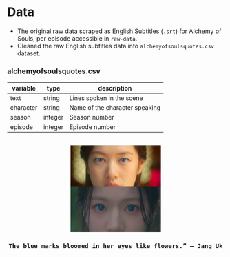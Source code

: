 # Data
- The original raw data scraped as English Subtitles (`.srt`) for Alchemy of Souls, per episode accessible in `raw-data`.  
- Cleaned the raw English subtitles data into `alchemyofsoulsquotes.csv` dataset.

### alchemyofsoulsquotes.csv
| variable  | type    | description                    |
|-----------|---------|--------------------------------|
| text      | string  | Lines spoken in the scene      |
| character | string  | Name of the character speaking |
| season    | integer | Season number                  |
| episode   | integer | Episode number                 |


##
<p align= "center"><img src="/images/alchemyofsouls-bluemark.png" width="210px"></p>
<h4 align= "center"><samp>The blue marks bloomed in her eyes like flowers.” – Jang Uk</samp></h4>

